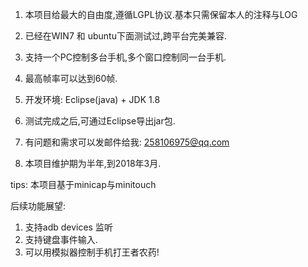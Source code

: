 
1. 本项目给最大的自由度,遵循LGPL协议.基本只需保留本人的注释与LOG

2. 已经在WIN7 和 ubuntu下面测试过,跨平台完美兼容.

3. 支持一个PC控制多台手机,多个窗口控制同一台手机.

4. 最高帧率可以达到60帧.

5. 开发环境:
    Eclipse(java) + JDK 1.8

6. 测试完成之后,可通过Eclipse导出jar包.

7. 有问题和需求可以发邮件给我:
    258106975@qq.com

8. 本项目维护期为半年,到2018年3月.

tips:
    本项目基于minicap与minitouch

后续功能展望:

1. 支持adb devices 监听
2. 支持键盘事件输入.
3. 可以用模拟器控制手机打王者农药!
